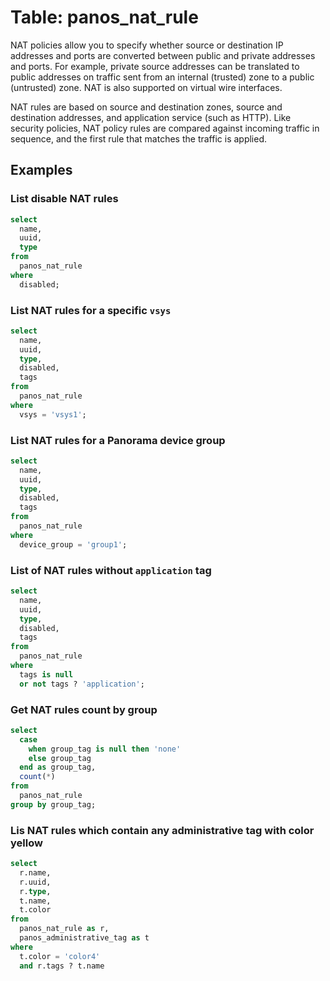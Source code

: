 # Table: panos_nat_rule

NAT policies allow you to specify whether source or destination IP addresses and ports are converted between public and private addresses and ports. For example, private source addresses can be translated to public addresses on traffic sent from an internal (trusted) zone to a public (untrusted) zone. NAT is also supported on virtual wire interfaces.

NAT rules are based on source and destination zones, source and destination addresses, and application service (such as HTTP). Like security policies, NAT policy rules are compared against incoming traffic in sequence, and the first rule that matches the traffic is applied.

## Examples

### List disable NAT rules

```sql
select
  name,
  uuid,
  type
from
  panos_nat_rule
where
  disabled;
```

### List NAT rules for a specific `vsys`

```sql
select
  name,
  uuid,
  type,
  disabled,
  tags
from
  panos_nat_rule
where
  vsys = 'vsys1';
```

### List NAT rules for a **Panorama** device group

```sql
select
  name,
  uuid,
  type,
  disabled,
  tags
from
  panos_nat_rule
where
  device_group = 'group1';
```

### List of NAT rules without `application` tag

```sql
select
  name,
  uuid,
  type,
  disabled,
  tags
from
  panos_nat_rule
where
  tags is null
  or not tags ? 'application';
```

### Get NAT rules count by group

```sql
select
  case
    when group_tag is null then 'none'
    else group_tag
  end as group_tag,
  count(*)
from
  panos_nat_rule
group by group_tag;
```

### Lis NAT rules which contain any administrative tag with color yellow

```sql
select
  r.name,
  r.uuid,
  r.type,
  t.name,
  t.color
from
  panos_nat_rule as r,
  panos_administrative_tag as t
where
  t.color = 'color4'
  and r.tags ? t.name
```
